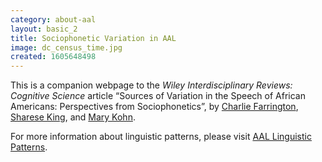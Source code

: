 ```yaml
---
category: about-aal
layout: basic_2
title: Sociophonetic Variation in AAL
image: dc_census_time.jpg
created: 1605648498
---
```

This is a companion webpage to the *Wiley Interdisciplinary Reviews: Cognitive Science* article “Sources of Variation in the Speech of African Americans: Perspectives from Sociophonetics”, by [Charlie Farrington](https://charliefarrington.com/), [Sharese King](https://www.drshareseking.com), and [Mary Kohn](https://maryekohn.com).

For more information about linguistic patterns, please visit [AAL Linguistic Patterns](https://oraal.github.io/aal-linguistic-patterns).
